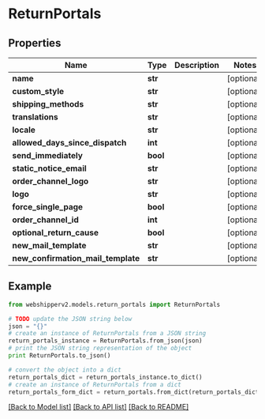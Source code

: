 # ReturnPortals


## Properties
Name | Type | Description | Notes
------------ | ------------- | ------------- | -------------
**name** | **str** |  | [optional] 
**custom_style** | **str** |  | [optional] 
**shipping_methods** | **str** |  | [optional] 
**translations** | **str** |  | [optional] 
**locale** | **str** |  | [optional] 
**allowed_days_since_dispatch** | **int** |  | [optional] 
**send_immediately** | **bool** |  | [optional] 
**static_notice_email** | **str** |  | [optional] 
**order_channel_logo** | **str** |  | [optional] 
**logo** | **str** |  | [optional] 
**force_single_page** | **bool** |  | [optional] 
**order_channel_id** | **int** |  | [optional] 
**optional_return_cause** | **bool** |  | [optional] 
**new_mail_template** | **str** |  | [optional] 
**new_confirmation_mail_template** | **str** |  | [optional] 

## Example

```python
from webshipperv2.models.return_portals import ReturnPortals

# TODO update the JSON string below
json = "{}"
# create an instance of ReturnPortals from a JSON string
return_portals_instance = ReturnPortals.from_json(json)
# print the JSON string representation of the object
print ReturnPortals.to_json()

# convert the object into a dict
return_portals_dict = return_portals_instance.to_dict()
# create an instance of ReturnPortals from a dict
return_portals_form_dict = return_portals.from_dict(return_portals_dict)
```
[[Back to Model list]](../README.md#documentation-for-models) [[Back to API list]](../README.md#documentation-for-api-endpoints) [[Back to README]](../README.md)


